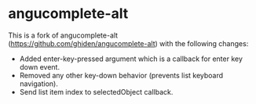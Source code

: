 angucomplete-alt
============

This is a fork of angucomplete-alt (https://github.com/ghiden/angucomplete-alt) with the following changes:

* Added enter-key-pressed argument which is a callback for enter key down event.
* Removed any other key-down behavior (prevents list keyboard navigation).
* Send list item index to selectedObject callback.
